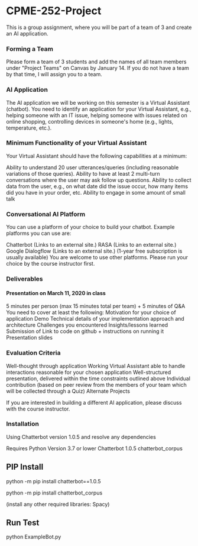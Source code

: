 # CPME-252-Project
This is a group assignment, where you will be part of a team of 3 and create an AI application.  

### Forming a Team

Please form a team of 3 students and add the names of all team members under "Project Teams" on Canvas by January 14.  If you do not have a team by that time, I will assign you to a team.  

### AI Application

The AI application we will be working on this semester is a Virtual Assistant (chatbot).  You need to identify an application for your Virtual Assistant, e.g., helping someone with an IT issue, helping someone with issues related on online shopping, controlling devices in someone's home (e.g., lights, temperature, etc.).

### Minimum Functionality of your Virtual Assistant

Your Virtual Assistant should have the following capabilities at a minimum:

Ability to understand 20 user utterances/queries (including reasonable variations of those queries).
Ability to have at least 2 multi-turn conversations where the user may ask follow up questions.
Ability to collect data from the user, e.g., on what date did the issue occur, how many items did you have in your order, etc.
Ability to engage in some amount of small talk

### Conversational AI Platform


You can use a platform of your choice to build your chatbot.  Example platforms you can use are:


Chatterbot (Links to an external site.)
RASA (Links to an external site.)
Google Dialogflow (Links to an external site.) (1-year free subscription is usually available)
You are welcome to use other platforms.  Please run your choice by the course instructor first.


### Deliverables


#### Presentation on March 11, 2020 in class
5 minutes per person (max 15 minutes total per team) + 5 minutes of Q&A
You need to cover at least the following:
Motivation for your choice of application
Demo
Technical details of your implementation approach and architecture
Challenges you encountered
Insights/lessons learned
Submission of
Link to code on github + instructions on running it
Presentation slides

### Evaluation Criteria

Well-thought through application
Working Virtual Assistant able to handle interactions reasonable for your chosen application
Well-structured presentation, delivered within the time constraints outlined above 
Individual contribution (based on peer review from the members of your team which will be collected through a Quiz)
Alternate Projects

If you are interested in building a different AI application, please discuss with the course instructor.

### Installation
Using Chatterbot version 1.0.5 and resolve any dependencies

Requires Python Version 3.7 or lower
Chatterbot 1.0.5
chatterbot_corpus

PIP Install
------------
python -m pip install chatterbot==1.0.5

python -m pip install chatterbot_corpus

(install any other required libraries: Spacy)

Run Test
------------
python ExampleBot.py
